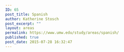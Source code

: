 ```yaml
---
ID: 65
post_title: Spanish
author: Katherine Stosch
post_excerpt: ""
layout: areas
permalink: https://www.umw.edu/study/areas/spanish/
published: true
post_date: 2015-07-28 16:32:47
---
```


<!-- Types Custom Fields: -->

<!-- End Types Custom Fields -->
